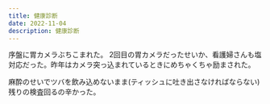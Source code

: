 ```yaml
---
title: 健康診断
date: 2022-11-04
description: 健康診断
---
```


序盤に胃カメラぶちこまれた。
2回目の胃カメラだったせいか、看護婦さんも塩対応だった。昨年はカメラ突っ込まれているときにめちゃくちゃ励まされた。

麻酔のせいでツバを飲み込めないまま(ティッシュに吐き出さなければならない)残りの検査回るの辛かった。
